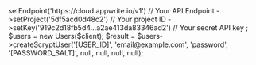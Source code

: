 <?php

use Getapp\Client;
use Getapp\Services\Users;

$client = new Client();

$client
    ->setEndpoint('https://cloud.appwrite.io/v1') // Your API Endpoint
    ->setProject('5df5acd0d48c2') // Your project ID
    ->setKey('919c2d18fb5d4...a2ae413da83346ad2') // Your secret API key
;

$users = new Users($client);

$result = $users->createScryptUser('[USER_ID]', 'email@example.com', 'password', '[PASSWORD_SALT]', null, null, null, null);